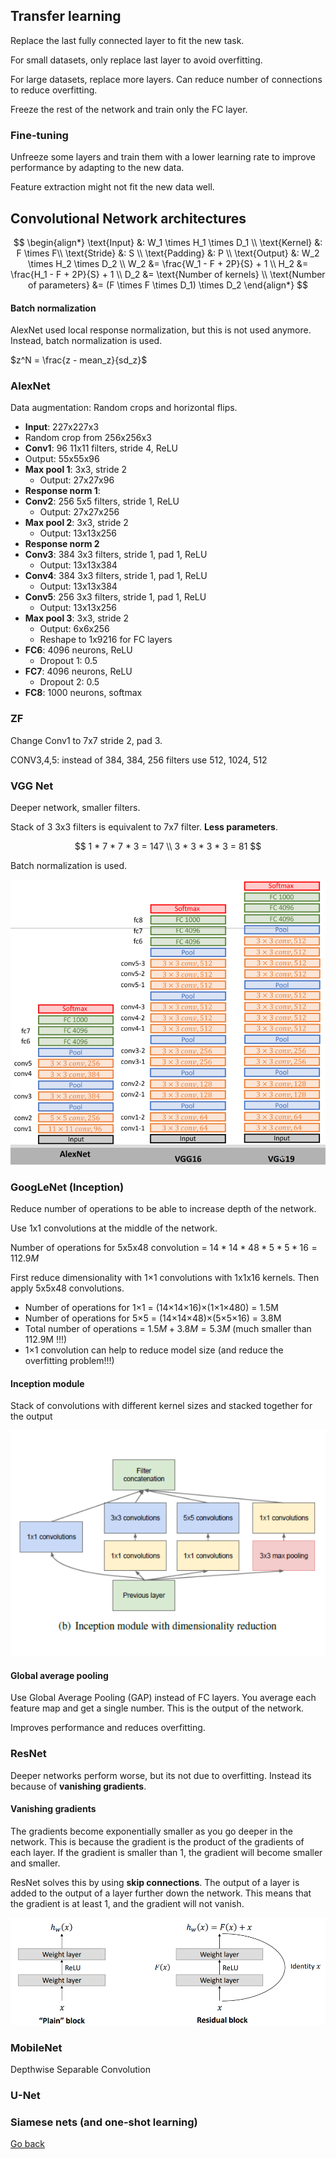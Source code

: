 ## Transfer learning

Replace the last fully connected layer to fit the new task.

For small datasets, only replace last layer to avoid overfitting.

For large datasets, replace more layers. Can reduce number of connections to reduce overfitting.

Freeze the rest of the network and train only the FC layer.

### Fine-tuning

Unfreeze some layers and train them with a lower learning rate to improve performance by adapting to the new data.

Feature extraction might not fit the new data well.

## Convolutional Network architectures

$$
\begin{align*}
\text{Input} &: W_1 \times H_1 \times D_1 \\
\text{Kernel} &: F \times F\\
\text{Stride} &: S \\
\text{Padding} &: P \\
\text{Output} &: W_2 \times H_2 \times D_2 \\
W_2 &= \frac{W_1 - F + 2P}{S} + 1 \\
H_2 &= \frac{H_1 - F + 2P}{S} + 1 \\
D_2 &= \text{Number of kernels} \\
\text{Number of parameters} &= (F \times F \times D_1) \times D_2
\end{align*}
$$

#### Batch normalization

AlexNet used local response normalization, but this is not used anymore. Instead, batch normalization is used.

$z^N = \frac{z - mean_z}{sd_z}$

### AlexNet

Data augmentation: Random crops and horizontal flips.

- **Input**: 227x227x3
- Random crop from 256x256x3
- **Conv1**: 96 11x11 filters, stride 4, ReLU
- Output: 55x55x96
- **Max pool 1**: 3x3, stride 2
  - Output: 27x27x96
- **Response norm 1**:
- **Conv2**: 256 5x5 filters, stride 1, ReLU
  - Output: 27x27x256
- **Max pool 2**: 3x3, stride 2
  - Output: 13x13x256
- **Response norm 2**
- **Conv3**: 384 3x3 filters, stride 1, pad 1, ReLU
  - Output: 13x13x384
- **Conv4**: 384 3x3 filters, stride 1, pad 1, ReLU
  - Output: 13x13x384
- **Conv5**: 256 3x3 filters, stride 1, pad 1, ReLU
  - Output: 13x13x256
- **Max pool 3**: 3x3, stride 2
  - Output: 6x6x256
  - Reshape to 1x9216 for FC layers
- **FC6**: 4096 neurons, ReLU
  - Dropout 1: 0.5
- **FC7**: 4096 neurons, ReLU
  - Dropout 2: 0.5
- **FC8**: 1000 neurons, softmax

### ZF

Change Conv1 to 7x7 stride 2, pad 3.

CONV3,4,5: instead of 384, 384, 256 filters use 512, 1024, 512

### VGG Net

Deeper network, smaller filters.

Stack of 3 3x3 filters is equivalent to 7x7 filter. **Less parameters**.

$$
1 * 7 * 7 * 3 = 147 \\
3 * 3 * 3 * 3 = 81
$$

Batch normalization is used.

![](images/vgg_net_conv_architectures.png)

### GoogLeNet (Inception)

Reduce number of operations to be able to increase depth of the network.

Use 1x1 convolutions at the middle of the network.

Number of operations for 5x5x48 convolution = $14*14*48*5*5*16 = 112.9M$

First reduce dimensionality with 1×1 convolutions with 1x1x16 kernels.
Then apply 5x5x48 convolutions.

- Number of operations for 1×1 = (14×14×16)×(1×1×480) = 1.5M
- Number of operations for 5×5 = (14×14×48)×(5×5×16) = 3.8M
- Total number of operations = $1.5M + 3.8M = 5.3M$ (much smaller than 112.9M !!!)
- 1×1 convolution can help to reduce model size (and reduce the overfitting problem!!!)

#### Inception module

Stack of convolutions with different kernel sizes and stacked together for the output

![](images/inception_conv_architectures.png)

#### Global average pooling

Use Global Average Pooling (GAP) instead of FC layers. You average each feature map and get a single number. This is the output of the network.

Improves performance and reduces overfitting.

### ResNet

Deeper networks perform worse, but its not due to overfitting. Instead its because of **vanishing gradients**.

#### Vanishing gradients

The gradients become exponentially smaller as you go deeper in the network. This is because the gradient is the product of the gradients of each layer. If the gradient is smaller than 1, the gradient will become smaller and smaller.

ResNet solves this by using **skip connections**. The output of a layer is added to the output of a layer further down the network. This means that the gradient is at least 1, and the gradient will not vanish.

![](images/residual_block_conv_architectures.png)

### MobileNet

Depthwise Separable Convolution

### U-Net

### Siamese nets (and one-shot learning)

[Go back](main.md)
